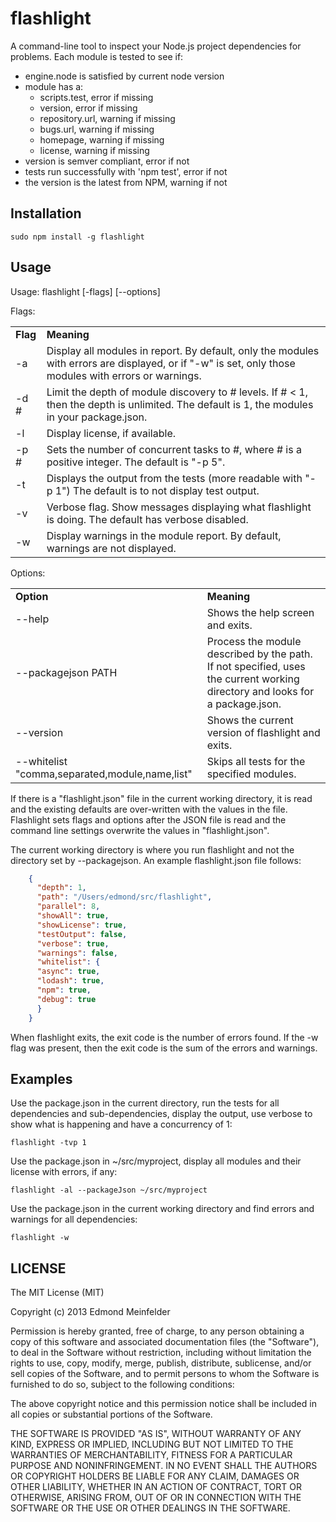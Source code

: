 flashlight
==========

A command-line tool to inspect your Node.js project dependencies for problems.
Each module is tested to see if:

- engine.node is satisfied by current node version
- module has a:
    - scripts.test, error if missing
    - version, error if missing
    - repository.url, warning if missing
    - bugs.url, warning if missing
    - homepage, warning if missing
    - license, warning if missing
 - version is semver compliant, error if not
 - tests run successfully with 'npm test', error if not
 - the version is the latest from NPM, warning if not

## Installation

    sudo npm install -g flashlight

## Usage
Usage: flashlight \[-flags\] \[--options\]

Flags:
<table>
<tr><td><b>Flag</b></td><td><b>Meaning</b></td></tr>
<tr><td>-a</td><td>Display all modules in report. By default, only the modules with errors are displayed, or if "-w" is set, only those modules with errors or warnings.</td></tr>
<tr><td>-d #</td><td>Limit the depth of module discovery to # levels. If # < 1, then the depth is unlimited. The default is 1, the modules in your package.json.</td></tr>
<tr><td>-l</td><td>Display license, if available.</td></tr>
<tr><td>-p #</td><td>Sets the number of concurrent tasks to #, where # is a positive integer. The default is "-p 5".</td></tr>
<tr><td>-t</td><td>Displays the output from the tests (more readable with "-p 1") The default is to not display test output.</td></tr>
<tr><td>-v</td><td>Verbose flag. Show messages displaying what flashlight is doing. The default has verbose disabled.</td></tr>
<tr><td>-w</td><td>Display warnings in the module report. By default, warnings are not displayed.</td></tr>
</table>

Options:
<table>
<tr><td><b>Option</b></td><td><b>Meaning</b></td></tr>
<tr><td>--help</td><td>Shows the help screen and exits.</td></tr>
<tr><td>--packagejson PATH</td><td>Process the module described by the path. If not specified, uses the current working directory and looks for a package.json.</td></tr>
<tr><td>--version</td><td>Shows the current version of flashlight and exits.</td></tr>
<tr><td>--whitelist "comma,separated,module,name,list"</td><td>Skips all tests for the specified modules.</td></tr>
</table>

If there is a "flashlight.json" file in the current working directory, it is
read and the existing defaults are over-written with the values in the file.
Flashlight sets flags and options after the JSON file is read and the command
line settings overwrite the values in "flashlight.json".

The current working directory is where you run flashlight and not the directory
set by --packagejson. An example flashlight.json file follows:

```JSON
    {
      "depth": 1,
      "path": "/Users/edmond/src/flashlight",
      "parallel": 8,
      "showAll": true,
      "showLicense": true,
      "testOutput": false,
      "verbose": true,
      "warnings": false,
      "whitelist": {
      "async": true,
      "lodash": true,
      "npm": true,
      "debug": true
      }
    }
```

When flashlight exits, the exit code is the number of errors found. If the -w
flag was present, then the exit code is the sum of the errors and warnings.

## Examples
Use the package.json in the current directory, run the tests for all dependencies and sub-dependencies, display the output, use verbose to show what is happening and have a concurrency of 1:

    flashlight -tvp 1

Use the package.json in ~/src/myproject, display all modules and their license with errors, if any:

    flashlight -al --packageJson ~/src/myproject

Use the package.json in the current working directory and find errors and warnings for all dependencies:

    flashlight -w

## LICENSE
The MIT License (MIT)

Copyright (c) 2013 Edmond Meinfelder

Permission is hereby granted, free of charge, to any person obtaining a copy of
this software and associated documentation files (the "Software"), to deal in
the Software without restriction, including without limitation the rights to
use, copy, modify, merge, publish, distribute, sublicense, and/or sell copies of
the Software, and to permit persons to whom the Software is furnished to do so,
subject to the following conditions:

The above copyright notice and this permission notice shall be included in all
copies or substantial portions of the Software.

THE SOFTWARE IS PROVIDED "AS IS", WITHOUT WARRANTY OF ANY KIND, EXPRESS OR
IMPLIED, INCLUDING BUT NOT LIMITED TO THE WARRANTIES OF MERCHANTABILITY, FITNESS
FOR A PARTICULAR PURPOSE AND NONINFRINGEMENT. IN NO EVENT SHALL THE AUTHORS OR
COPYRIGHT HOLDERS BE LIABLE FOR ANY CLAIM, DAMAGES OR OTHER LIABILITY, WHETHER
IN AN ACTION OF CONTRACT, TORT OR OTHERWISE, ARISING FROM, OUT OF OR IN
CONNECTION WITH THE SOFTWARE OR THE USE OR OTHER DEALINGS IN THE SOFTWARE.

